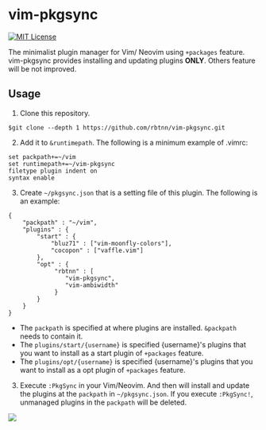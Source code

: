 
# vim-pkgsync

[![MIT License](https://img.shields.io/badge/license-MIT-blue.svg)](LICENSE)

The minimalist plugin manager for Vim/ Neovim using `+packages` feature.
vim-pkgsync provides installing and updating plugins **ONLY**. Others feature will be not improved.

## Usage

1. Clone this repository.
```
$git clone --depth 1 https://github.com/rbtnn/vim-pkgsync.git
```

2. Add it to `&runtimepath`. The following is a minimum example of .vimrc:
```
set packpath+=~/vim
set runtimepath+=~/vim-pkgsync
filetype plugin indent on
syntax enable
```

3. Create `~/pkgsync.json` that is a setting file of this plugin.
The following is an example:
```
{
    "packpath" : "~/vim",
    "plugins" : {
        "start" : {
            "bluz71" : ["vim-moonfly-colors"],
            "cocopon" : ["vaffle.vim"]
        },
        "opt" : {
             "rbtnn" : [
                "vim-pkgsync",
                "vim-ambiwidth"
             }
        }
    }
}
```

* The `packpath` is specified at where plugins are installed. `&packpath` needs to contain it.
* The `plugins/start/{username}` is specified {username}'s plugins that you want to install as a start plugin of `+packages` feature.
* The `plugins/opt/{username}` is specified {username}'s plugins that you want to install as a opt plugin of `+packages` feature.

3. Execute `:PkgSync` in your Vim/Neovim. And then will install and update the plugins at the `packpath` in `~/pkgsync.json`.
If you execute `:PkgSync!`, unmanaged plugins in the `packpath` will be deleted.

![](https://raw.githubusercontent.com/rbtnn/vim-pkgsync/master/pkgsync.gif)

